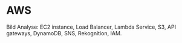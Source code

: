 # AWS
Bild Analyse:
EC2 instance, Load Balancer, Lambda Service, S3, API gateways, DynamoDB, SNS, Rekognition, IAM. 
